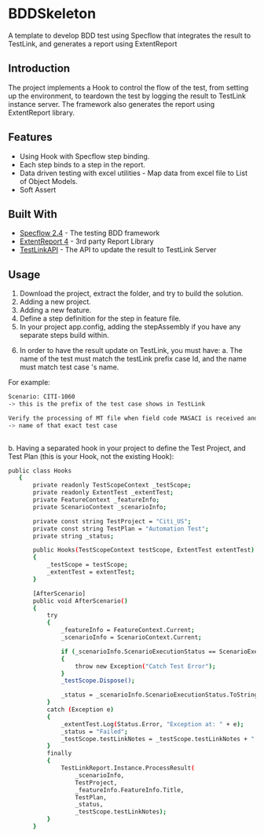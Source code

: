 # BDDSkeleton
A template to develop BDD test using Specflow that integrates the result to TestLink, and generates a report using ExtentReport

## Introduction 

The project implements a Hook to control the flow of the test, from setting up the environment, to teardown the test by logging the result
to TestLink instance server. The framework also generates the report using ExtentReport library.

## Features
+ Using Hook with Specflow step binding.
+ Each step binds to a step in the report.
+ Data driven testing with excel utilities - Map data from excel file to List of Object Models.
+ Soft Assert


## Built With

* [Specflow 2.4](https://www.specflow.org/) - The testing BDD framework
* [ExtentReport 4](https://extentreports.com/docs/versions/4/net/) - 3rd party Report Library
* [TestLinkAPI](https://github.com/freemanke/testlinkapi/ ) - The API to update the result to TestLink Server

## Usage

1. Download the project, extract the folder, and try to build the solution.
2. Adding a new project.
3. Adding a new feature.
4. Define a step definition for the step in feature file.
5. In your project app.config, adding the stepAssembly if you have any separate steps build within.


<specFlow>
    <stepAssemblies>
      <stepAssembly assembly="SpecFlowIntegration" />
    </stepAssemblies>
</specFlow>

6. In order to have the result update on TestLink, you must have:
a. The name of the test must match the testLink prefix case Id, and the name must
match test case 's name.

For example:
```bash
Scenario: CITI-1060 
-> this is the prefix of the test case shows in TestLink

Verify the processing of MT file when field code MASACI is received and indicator H is accompanied
-> name of that exact test case
	
 ```
 
 b. Having a separated hook in your project to define the Test Project, and Test Plan (this is your Hook, not the existing Hook):
 ```bash
 public class Hooks
    {
        private readonly TestScopeContext _testScope;
        private readonly ExtentTest _extentTest;
        private FeatureContext _featureInfo;
        private ScenarioContext _scenarioInfo;

        private const string TestProject = "Citi_US";
        private const string TestPlan = "Automation Test";
        private string _status;

        public Hooks(TestScopeContext testScope, ExtentTest extentTest)
        {
            _testScope = testScope;
            _extentTest = extentTest;
        }

        [AfterScenario]
        public void AfterScenario()
        {
            try
            {
                _featureInfo = FeatureContext.Current;
                _scenarioInfo = ScenarioContext.Current;

                if (_scenarioInfo.ScenarioExecutionStatus == ScenarioExecutionStatus.TestError)
                {
                    throw new Exception("Catch Test Error");
                }
                _testScope.Dispose();

                _status = _scenarioInfo.ScenarioExecutionStatus.ToString();
            }
            catch (Exception e)
            {
                _extentTest.Log(Status.Error, "Exception at: " + e);
                _status = "Failed";
                _testScope.testLinkNotes = _testScope.testLinkNotes + " Test fails at " + e;
            }
            finally
            {
                TestLinkReport.Instance.ProcessResult(
                    _scenarioInfo,
                    TestProject,
                    _featureInfo.FeatureInfo.Title,
                    TestPlan,
                    _status,
                    _testScope.testLinkNotes);
            }
        }
  ```
